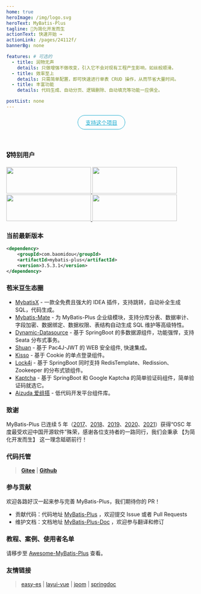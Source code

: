 ```yaml
---
home: true
heroImage: /img/logo.svg
heroText: MyBatis-Plus
tagline: 🚀为简化开发而生
actionText: 快速开始 →
actionLink: /pages/24112f/
bannerBg: none

features: # 可选的
  - title: 润物无声
    details: 只做增强不做改变，引入它不会对现有工程产生影响，如丝般顺滑。
  - title: 效率至上
    details: 只需简单配置，即可快速进行单表 CRUD 操作，从而节省大量时间。
  - title: 丰富功能
    details: 代码生成、自动分页、逻辑删除、自动填充等功能一应俱全。

postList: none
---
```


<p align="center">
  <a class="become-sponsor" href="/pages/4fedc2">支持这个项目</a>
</p>

<style>
  .become-sponsor{
    padding: 8px 20px;
    display: inline-block;
    color: #11a8cd;
    border-radius: 30px;
    box-sizing: border-box;
    border: 1px solid #11a8cd;
  }
</style>

<br/>

### 🎖特别用户

<a href="https://www.diboot.com/?from=mp" target="_blank">
  <img class="no-zoom" height="70" width="224" src="https://www.diboot.com/diboot_slogon.png">
</a>

<a href="https://www.developers.pub/?from=mp" target="_blank">
  <img class="no-zoom" height="70" width="224" src="https://static.developers.pub/86feb94f2aaf474882697919020749c1.png">
</a>

<a href="http://aizuda.com?from=mp" target="_blank">
  <img class="no-zoom" height="70" width="224" src="/img/aizuda.png">
</a>

<a href="http://github.crmeb.net/u/MyBatis-Plus" target="_blank">
  <img class="no-zoom" height="70" width="224" src="/img/crmeb3.gif">
</a>

### 当前最新版本

```xml
<dependency>
    <groupId>com.baomidou</groupId>
    <artifactId>mybatis-plus</artifactId>
    <version>3.5.3.1</version>
</dependency>
```

### 苞米豆生态圈

- [MybatisX](https://github.com/baomidou/MybatisX) - 一款全免费且强大的 IDEA 插件，支持跳转，自动补全生成 SQL，代码生成。
- [Mybatis-Mate](https://gitee.com/baomidou/mybatis-mate-examples) - 为 MyBatis-Plus 企业级模块，支持分库分表、数据审计、字段加密、数据绑定、数据权限、表结构自动生成 SQL 维护等高级特性。
- [Dynamic-Datasource](https://gitee.com/baomidou/dynamic-datasource-spring-boot-starter) - 基于 SpringBoot 的多数据源组件，功能强悍，支持 Seata 分布式事务。
- [Shuan](https://gitee.com/baomidou/shaun) - 基于 Pac4J-JWT 的 WEB 安全组件, 快速集成。
- [Kisso](https://github.com/baomidou/kisso) - 基于 Cookie 的单点登录组件。
- [Lock4j](https://gitee.com/baomidou/lock4j) - 基于 SpringBoot 同时支持 RedisTemplate、Redission、Zookeeper 的分布式锁组件。
- [Kaptcha](https://gitee.com/baomidou/kaptcha-spring-boot-starter) - 基于 SpringBoot 和 Google Kaptcha 的简单验证码组件，简单验证码就选它。
- [Aizuda 爱组搭](https://gitee.com/aizuda) - 低代码开发平台组件库。

### 致谢

MyBatis-Plus 已连续 5 年（[2017](https://www.oschina.net/project/top_cn_2017)、[2018](https://www.oschina.net/project/top_cn_2018)、[2019](https://www.oschina.net/project/top_cn_2019)、[2020](https://www.oschina.net/project/top_cn_2020)、[2021](https://www.oschina.net/project/top_cn_2021)）获得“OSC 年度最受欢迎中国开源软件”殊荣，感谢各位支持者的一路同行，我们会秉承 【为简化开发而生】 这一理念砥砺前行！

### 代码托管

> **[Gitee](https://gitee.com/baomidou/mybatis-plus)** | **[Github](https://github.com/baomidou/mybatis-plus)**

### 参与贡献

欢迎各路好汉一起来参与完善 MyBatis-Plus，我们期待你的 PR！

- 贡献代码：代码地址 [MyBatis-Plus](https://github.com/baomidou/mybatis-plus) ，欢迎提交 Issue 或者 Pull Requests
- 维护文档：文档地址 [MyBatis-Plus-Doc](https://github.com/baomidou/mybatis-plus-doc) ，欢迎参与翻译和修订

### 教程、案例、使用者名单

请移步至 [Awesome-MyBatis-Plus](https://github.com/baomidou/awesome-mybatis-plus) 查看。

### 友情链接
> [easy-es](https://easy-es.cn/) | [layui-vue](http://www.layui-vue.com/) | [jpom](https://jpom.top/) | [springdoc](https://springdoc.cn/)

